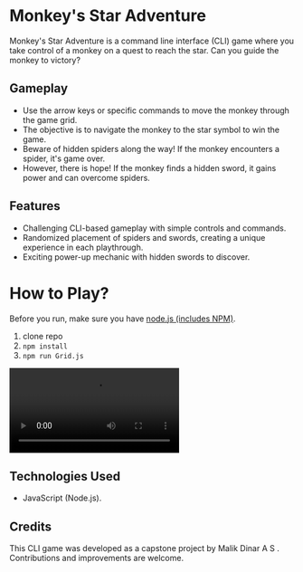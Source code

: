 # Monkey's Star Adventure

Monkey's Star Adventure is a command line interface (CLI) game where you take control of a monkey on a quest to reach the star. Can you guide the monkey to victory?

## Gameplay

- Use the arrow keys or specific commands to move the monkey through the game grid.
- The objective is to navigate the monkey to the star symbol to win the game.
- Beware of hidden spiders along the way! If the monkey encounters a spider, it's game over.
- However, there is hope! If the monkey finds a hidden sword, it gains power and can overcome spiders.

## Features

- Challenging CLI-based gameplay with simple controls and commands.
- Randomized placement of spiders and swords, creating a unique experience in each playthrough.
- Exciting power-up mechanic with hidden swords to discover.

# How to Play?

Before you run, make sure you have [node.js (includes NPM)](https://nodejs.org/en/download/).

1. clone repo
2. `npm install`
3. `npm run Grid.js` 



<video src="assets/capstone-gif.mp4" controls>
  Your browser does not support the video tag.
</video>


## Technologies Used

- JavaScript (Node.js).

## Credits

This CLI game was developed as a capstone project by Malik Dinar A S . Contributions and improvements are welcome.
